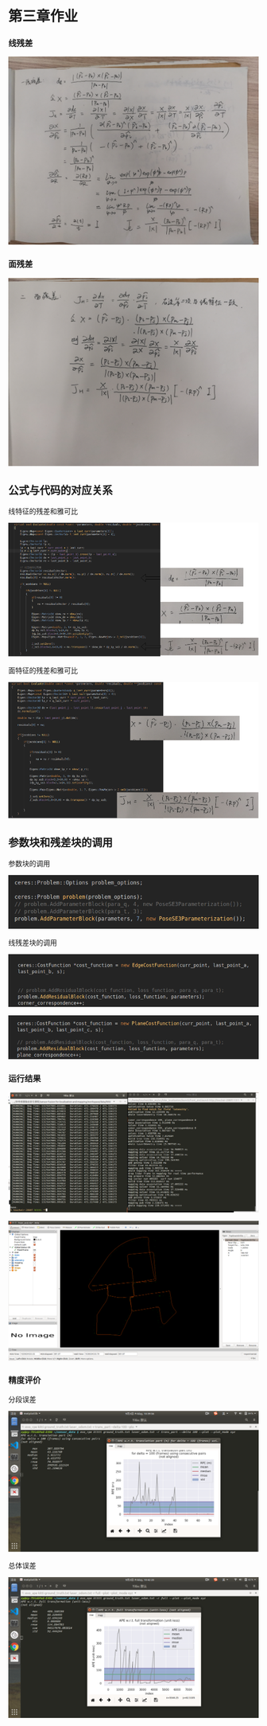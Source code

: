 # 第三章作业


### 线残差

![](pictures/898030521.jpg)

### 面残差

![](./pictures/1864388317.jpg)



## 公式与代码的对应关系

线特征的残差和雅可比

![](pictures/1.png)

面特征的残差和雅可比

![](pictures/2.png)

## 参数块和残差块的调用

参数块的调用

![](pictures/3.png)

线残差块的调用

![](pictures/4.png)

![](pictures/5.png)


### 运行结果

![](pictures/7.png)

![](pictures/6.png)



### 精度评价

分段误差

![](pictures/8.png)

总体误差

![](pictures/9.png)